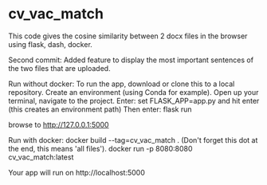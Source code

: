 # cv_vac_match
This code gives the cosine similarity between 2 docx files in the browser using flask, dash, docker.

Second commit: Added feature to display the most important sentences of the two files that are uploaded.

Run without docker:
To run the app, download or clone this to a local repository.
Create an environment (using Conda for example).
Open up your terminal, navigate to the project.
Enter: set FLASK_APP=app.py and hit enter (this creates an environment path)
Then enter: flask run

browse to http://127.0.0.1:5000


Run with docker:
docker build --tag=cv_vac_match .  (Don't forget this dot at the end, this means 'all files').
docker run -p 8080:8080 cv_vac_match:latest

Your app will run on http://localhost:5000
